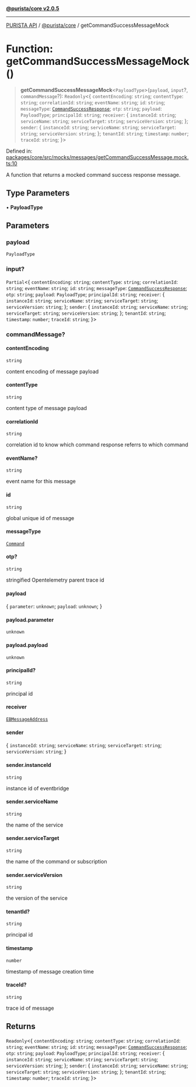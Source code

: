 [**@purista/core v2.0.5**](../README.md)

***

[PURISTA API](../../../packages.md) / [@purista/core](../README.md) / getCommandSuccessMessageMock

# Function: getCommandSuccessMessageMock()

> **getCommandSuccessMessageMock**\<`PayloadType`\>(`payload`, `input`?, `commandMessage`?): `Readonly`\<\{ `contentEncoding`: `string`; `contentType`: `string`; `correlationId`: `string`; `eventName`: `string`; `id`: `string`; `messageType`: [`CommandSuccessResponse`](../enumerations/EBMessageType.md#commandsuccessresponse); `otp`: `string`; `payload`: `PayloadType`; `principalId`: `string`; `receiver`: \{ `instanceId`: `string`; `serviceName`: `string`; `serviceTarget`: `string`; `serviceVersion`: `string`; \}; `sender`: \{ `instanceId`: `string`; `serviceName`: `string`; `serviceTarget`: `string`; `serviceVersion`: `string`; \}; `tenantId`: `string`; `timestamp`: `number`; `traceId`: `string`; \}\>

Defined in: [packages/core/src/mocks/messages/getCommandSuccessMessage.mock.ts:10](https://github.com/puristajs/purista/blob/master/packages/core/src/mocks/messages/getCommandSuccessMessage.mock.ts#L10)

A function that returns a mocked command success response message.

## Type Parameters

• **PayloadType**

## Parameters

### payload

`PayloadType`

### input?

`Partial`\<\{ `contentEncoding`: `string`; `contentType`: `string`; `correlationId`: `string`; `eventName`: `string`; `id`: `string`; `messageType`: [`CommandSuccessResponse`](../enumerations/EBMessageType.md#commandsuccessresponse); `otp`: `string`; `payload`: `PayloadType`; `principalId`: `string`; `receiver`: \{ `instanceId`: `string`; `serviceName`: `string`; `serviceTarget`: `string`; `serviceVersion`: `string`; \}; `sender`: \{ `instanceId`: `string`; `serviceName`: `string`; `serviceTarget`: `string`; `serviceVersion`: `string`; \}; `tenantId`: `string`; `timestamp`: `number`; `traceId`: `string`; \}\>

### commandMessage?

#### contentEncoding

`string`

content encoding of message payload

#### contentType

`string`

content type of message payload

#### correlationId

`string`

correlation id to know which command response referrs to which command

#### eventName?

`string`

event name for this message

#### id

`string`

global unique id of message

#### messageType

[`Command`](../enumerations/EBMessageType.md#command)

#### otp?

`string`

stringified Opentelemetry parent trace id

#### payload

\{ `parameter`: `unknown`; `payload`: `unknown`; \}

#### payload.parameter

`unknown`

#### payload.payload

`unknown`

#### principalId?

`string`

principal id

#### receiver

[`EBMessageAddress`](../type-aliases/EBMessageAddress.md)

#### sender

\{ `instanceId`: `string`; `serviceName`: `string`; `serviceTarget`: `string`; `serviceVersion`: `string`; \}

#### sender.instanceId

`string`

instance id of eventbridge

#### sender.serviceName

`string`

the name of the service

#### sender.serviceTarget

`string`

the name of the command or subscription

#### sender.serviceVersion

`string`

the version of the service

#### tenantId?

`string`

principal id

#### timestamp

`number`

timestamp of message creation time

#### traceId?

`string`

trace id of message

## Returns

`Readonly`\<\{ `contentEncoding`: `string`; `contentType`: `string`; `correlationId`: `string`; `eventName`: `string`; `id`: `string`; `messageType`: [`CommandSuccessResponse`](../enumerations/EBMessageType.md#commandsuccessresponse); `otp`: `string`; `payload`: `PayloadType`; `principalId`: `string`; `receiver`: \{ `instanceId`: `string`; `serviceName`: `string`; `serviceTarget`: `string`; `serviceVersion`: `string`; \}; `sender`: \{ `instanceId`: `string`; `serviceName`: `string`; `serviceTarget`: `string`; `serviceVersion`: `string`; \}; `tenantId`: `string`; `timestamp`: `number`; `traceId`: `string`; \}\>
